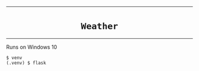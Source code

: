 <hr>
<div align="center">
	<h1><code>Weather</code></h1>
</div>
<hr>

Runs on Windows 10

```shell
$ venv
(.venv) $ flask
```
